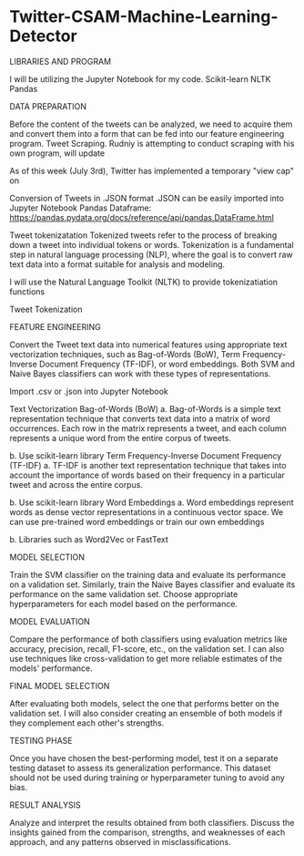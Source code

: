 # Twitter-CSAM-Machine-Learning-Detector

LIBRARIES AND PROGRAM

I will be utilizing the Jupyter Notebook for my code.
Scikit-learn
NLTK
Pandas


DATA PREPARATION

Before the content of the tweets can be analyzed, we need to acquire them and convert them into a form that can be fed into our feature engineering program. 
Tweet Scraping. Rudniy is attempting to conduct scraping with his own program, will update


As of this week (July 3rd), Twitter has implemented a temporary "view cap" on 

Conversion of Tweets in .JSON format
.JSON can be easily imported into Jupyter Notebook
Pandas Dataframe: https://pandas.pydata.org/docs/reference/api/pandas.DataFrame.html 

Tweet tokenizatation
Tokenized tweets refer to the process of breaking down a tweet into individual tokens or words. Tokenization is a fundamental step in natural language processing (NLP), where the goal is to convert raw text data into a format suitable for analysis and modeling.

I will use the Natural Language Toolkit (NLTK) to provide tokenizatiation functions

Tweet Tokenization



FEATURE ENGINEERING

Convert the Tweet text data into numerical features using appropriate text vectorization techniques, such as Bag-of-Words (BoW), Term Frequency-Inverse Document Frequency (TF-IDF), or word embeddings. Both SVM and Naive Bayes classifiers can work with these types of representations. 

Import .csv or .json into Jupyter Notebook

Text Vectorization
Bag-of-Words (BoW)
a. Bag-of-Words is a simple text representation technique that converts text data into a matrix of word occurrences. Each row in the matrix represents a tweet, and each column represents a unique word from the entire corpus of tweets.

b. Use scikit-learn library
Term Frequency-Inverse Document Frequency (TF-IDF)
a. TF-IDF is another text representation technique that takes into account the importance of words based on their frequency in a particular tweet and across the entire corpus.

b. Use scikit-learn library
Word Embeddings
a. Word embeddings represent words as dense vector representations in a continuous vector space. We can use pre-trained word embeddings or train our own embeddings 

b. Libraries such as Word2Vec or FastText 


MODEL SELECTION

Train the SVM classifier on the training data and evaluate its performance on a validation set. Similarly, train the Naive Bayes classifier and evaluate its performance on the same validation set. Choose appropriate hyperparameters for each model based on the performance.


MODEL EVALUATION

Compare the performance of both classifiers using evaluation metrics like accuracy, precision, recall, F1-score, etc., on the validation set. I can also use techniques like cross-validation to get more reliable estimates of the models' performance.


FINAL MODEL SELECTION

After evaluating both models, select the one that performs better on the validation set. I will also consider creating an ensemble of both models if they complement each other's strengths.


TESTING PHASE

Once you have chosen the best-performing model, test it on a separate testing dataset to assess its generalization performance. This dataset should not be used during training or hyperparameter tuning to avoid any bias.



RESULT ANALYSIS


 Analyze and interpret the results obtained from both classifiers. Discuss the insights gained from the comparison, strengths, and weaknesses of each approach, and any patterns observed in misclassifications.
